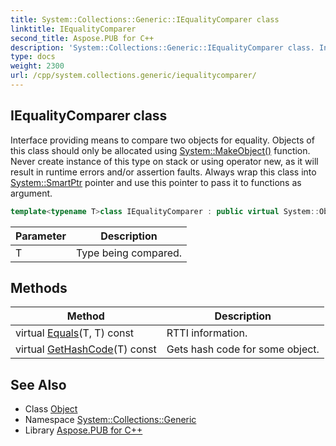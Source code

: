```yaml
---
title: System::Collections::Generic::IEqualityComparer class
linktitle: IEqualityComparer
second_title: Aspose.PUB for C++
description: 'System::Collections::Generic::IEqualityComparer class. Interface providing means to compare two objects for equality. Objects of this class should only be allocated using System::MakeObject() function. Never create instance of this type on stack or using operator new, as it will result in runtime errors and/or assertion faults. Always wrap this class into System::SmartPtr pointer and use this pointer to pass it to functions as argument in C++.'
type: docs
weight: 2300
url: /cpp/system.collections.generic/iequalitycomparer/
---
```

## IEqualityComparer class


Interface providing means to compare two objects for equality. Objects of this class should only be allocated using [System::MakeObject()](../../system/makeobject/) function. Never create instance of this type on stack or using operator new, as it will result in runtime errors and/or assertion faults. Always wrap this class into [System::SmartPtr](../../system/smartptr/) pointer and use this pointer to pass it to functions as argument.

```cpp
template<typename T>class IEqualityComparer : public virtual System::Object
```


| Parameter | Description |
| --- | --- |
| T | Type being compared. |
## Methods

| Method | Description |
| --- | --- |
| virtual [Equals](./equals/)(T, T) const | RTTI information. |
| virtual [GetHashCode](./gethashcode/)(T) const | Gets hash code for some object. |

## See Also

* Class [Object](../../system/object/)
* Namespace [System::Collections::Generic](../)
* Library [Aspose.PUB for C++](../../)
